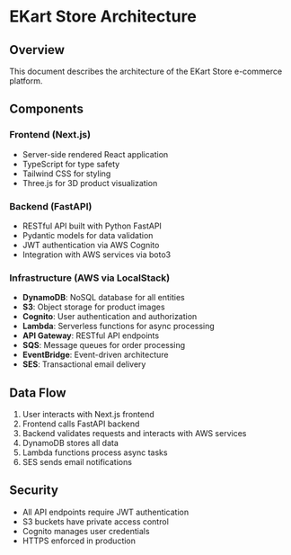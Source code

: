 # EKart Store Architecture

## Overview
This document describes the architecture of the EKart Store e-commerce platform.

## Components

### Frontend (Next.js)
- Server-side rendered React application
- TypeScript for type safety
- Tailwind CSS for styling
- Three.js for 3D product visualization

### Backend (FastAPI)
- RESTful API built with Python FastAPI
- Pydantic models for data validation
- JWT authentication via AWS Cognito
- Integration with AWS services via boto3

### Infrastructure (AWS via LocalStack)
- **DynamoDB**: NoSQL database for all entities
- **S3**: Object storage for product images
- **Cognito**: User authentication and authorization
- **Lambda**: Serverless functions for async processing
- **API Gateway**: RESTful API endpoints
- **SQS**: Message queues for order processing
- **EventBridge**: Event-driven architecture
- **SES**: Transactional email delivery

## Data Flow

1. User interacts with Next.js frontend
2. Frontend calls FastAPI backend
3. Backend validates requests and interacts with AWS services
4. DynamoDB stores all data
5. Lambda functions process async tasks
6. SES sends email notifications

## Security

- All API endpoints require JWT authentication
- S3 buckets have private access control
- Cognito manages user credentials
- HTTPS enforced in production
